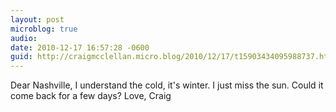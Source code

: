 ```yaml
---
layout: post
microblog: true
audio: 
date: 2010-12-17 16:57:28 -0600
guid: http://craigmcclellan.micro.blog/2010/12/17/t15903434095988737.html
---
```

Dear Nashville,
I understand the cold, it's winter.  I just miss the sun.  Could it come back for a few days?
Love, Craig
